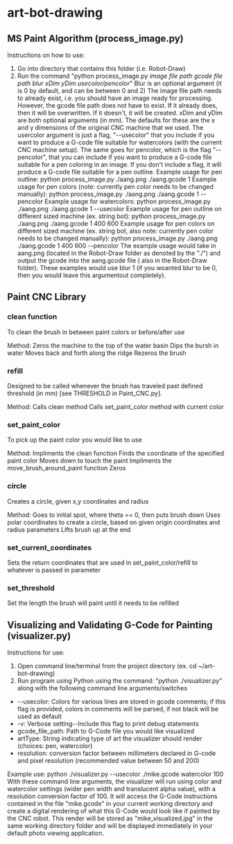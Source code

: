 # art-bot-drawing

## MS Paint Algorithm (process_image.py)

Instructions on how to use:
1. Go into directory that contains this folder (i.e. Robot-Draw)
2. Run the command "python process_image.py *image file path* *gcode file path* *blur* *xDim* *yDim* *usecolor/pencolor*"
Blur is an optional argument (it is 0 by default, and can be between 0 and 2)
The image file path needs to already exist, i.e. you should have an image
ready for processing. However, the gcode file path does not have to exist.
If it already does, then it will be overwritten. If it doesn't, it will be
created. xDim and yDim are both optional arguments (in mm). The defaults for these are the x and y dimensions of the original CNC machine that we used. The usercolor argument is just a flag, "--usecolor" that you include if you want to produce a G-code file suitable for watercolors (with the current CNC machine setup). The same goes for pencolor, which is the flag "--pencolor", that you can include if you want to produce a G-code file suitable for a pen coloring in an image. If you don't include a flag, it will produce a G-code file suitable for a pen outline.
Example usage for pen outline: python process_image.py ./aang.png ./aang.gcode 1
Example usage for pen colors (note: currently pen color needs to be changed manually): python process_image.py ./aang.png ./aang.gcode 1 --pencolor
Example usage for watercolors: python process_image.py ./aang.png ./aang.gcode 1 --usecolor
Example usage for pen outline on different sized machine (ex. string bot): python process_image.py ./aang.png ./aang.gcode 1 400 600
Example usage for pen colors on different sized machine (ex. string bot, also note: currently pen color needs to be changed manually): python process_image.py ./aang.png ./aang.gcode 1 400 600 --pencolor
The example usage would take in aang.png (located in the Robot-Draw folder
as denoted by the "./") and output the gcode into the aang.gcode file (
also in the Robot-Draw folder). These examples would use blur 1 (if you woanted blur to be 0,
then you would leave this argumentout completely).

## Paint CNC Library
### clean function
To clean the brush in between paint colors or before/after use

Method: 
Zeros the machine to the top of the water basin
Dips the bursh in water
Moves back and forth along the ridge 
Rezeros the brush

### refill
Designed to be called whenever the brush has traveled past defined threshold (in mm) [see THRESHOLD in Paint_CNC.py]. 

Method:
Calls clean method
Calls set_paint_color method with current color

### set_paint_color
To pick up the paint color you would like to use

Method: 
Impliments the clean function
Finds the coordinate of the specified paint color
Moves down to touch the paint
Impliments the move_brush_around_paint function
Zeros

### circle
Creates a circle, given x,y coordinates and radius

Method:
Goes to initial spot, where theta == 0, then puts brush down
Uses polar coordinates to create a circle, based on given origin coordinates and radius parameters
Lifts brush up at the end

### set_current_coordinates
Sets the return coordinates that are used in set_paint_color/refill to whatever is passed in parameter

### set_threshold
Set the length the brush will paint until it needs to be refilled

## Visualizing and Validating G-Code for Painting (visualizer.py)

Instructions for use:
1. Open command line/terminal from the project directory (ex. cd ~/art-bot-drawing)
2. Run program using Python using the command: "python ./visualizer.py" along with the following command line arguments/switches
* --usecolor: Colors for various lines are stored in gcode comments; if this flag is provided, colors in comments will be parsed, if not black will be used as default
* -v: Verbose setting--Include this flag to print debug statements
* gcode_file_path: Path to G-Code file you would like visualized
* artType: String indicating type of art the visualizer should render (choices: pen, watercolor)
* resolution: conversion factor between millimeters declared in G-code and pixel resolution (recommended value between 50 and 200)

Example use: python ./visualizer.py --usecolor ./mike.gcode watercolor 100
With these command line arguments, the visualizer will run using color and watercolor settings (wider pen width and translucent alpha value), with a resolution conversion factor of 100. It will access the G-Code instructions contained in the file "mike.gcode" in your current working directory and create a digital rendering of what this G-Code would look like if painted by the CNC robot. This render will be stored as "mike_visualized.jpg" in the same working directory folder and will be displayed immediately in your default photo viewing application.
